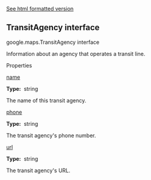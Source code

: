 [See html formatted version](https://huasofoundries.github.io/google-maps-documentation/TransitAgency.html)


TransitAgency interface
-----------------------

google.maps.TransitAgency interface

Information about an agency that operates a transit line.

Properties

[name](#TransitAgency.name)

**Type:**  string

The name of this transit agency.

[phone](#TransitAgency.phone)

**Type:**  string

The transit agency's phone number.

[url](#TransitAgency.url)

**Type:**  string

The transit agency's URL.